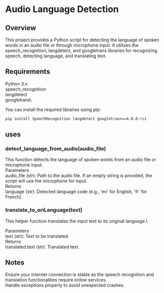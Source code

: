 # Audio Language Detection
## Overview
This project provides a Python script for detecting the language of spoken words in an audio file or through microphone input. It utilizes the speech_recognition, langdetect, and googletrans libraries for recognizing speech, detecting language, and translating text.

## Requirements
Python 3.x\
speech_recognition\
langdetect\
googletrans\

You can install the required libraries using pip:

```bash
pip install SpeechRecognition langdetect googletrans==4.0.0-rc1
```

## uses
### detect_language_from_audio(audio_file)
This function detects the language of spoken words from an audio file or microphone input.\
Parameters\
audio_file (str): Path to the audio file. If an empty string is provided, the script will use the microphone for input.\
Returns\
language (str): Detected language code (e.g., 'en' for English, 'fr' for French).

### translate_to_oriLanguage(text)
This helper function translates the input text to its original language.\

Parameters\
text (str): Text to be translated.\
Returns\
translated.text (str): Translated text.

## Notes
Ensure your internet connection is stable as the speech recognition and translation functionalities require online services.\
Handle exceptions properly to avoid unexpected crashes.



